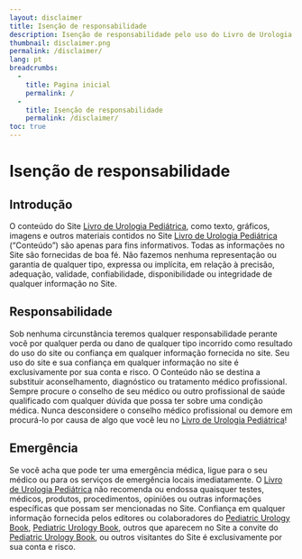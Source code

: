```yaml
---
layout: disclaimer
title: Isenção de responsabilidade
description: Isenção de responsabilidade pelo uso do Livro de Urologia Pediátrica.
thumbnail: disclaimer.png
permalink: /disclaimer/
lang: pt
breadcrumbs:
  - 
    title: Pagina inicial
    permalink: /
  - 
    title: Isenção de responsabilidade
    permalink: /disclaimer/
toc: true
---
```


# Isenção de responsabilidade

## Introdução

O conteúdo do Site [Livro de Urologia Pediátrica](/), como texto, gráficos, imagens e outros materiais contidos no Site [Livro de Urologia Pediátrica](/) (“Conteúdo”) são apenas para fins informativos. Todas as informações no Site são fornecidas de boa fé. Não fazemos nenhuma representação ou garantia de qualquer tipo, expressa ou implícita, em relação à precisão, adequação, validade, confiabilidade, disponibilidade ou integridade de qualquer informação no Site.

## Responsabilidade

Sob nenhuma circunstância teremos qualquer responsabilidade perante você por qualquer perda ou dano de qualquer tipo incorrido como resultado do uso do site ou confiança em qualquer informação fornecida no site. Seu uso do site e sua confiança em qualquer informação no site é exclusivamente por sua conta e risco. O Conteúdo não se destina a substituir aconselhamento, diagnóstico ou tratamento médico profissional. Sempre procure o conselho de seu médico ou outro profissional de saúde qualificado com qualquer dúvida que possa ter sobre uma condição médica. Nunca desconsidere o conselho médico profissional ou demore em procurá-lo por causa de algo que você leu no [Livro de Urologia Pediátrica](/)!

## Emergência

Se você acha que pode ter uma emergência médica, ligue para o seu médico ou para os serviços de emergência locais imediatamente. O [Livro de Urologia Pediátrica](/) não recomenda ou endossa quaisquer testes, médicos, produtos, procedimentos, opiniões ou outras informações específicas que possam ser mencionadas no Site. Confiança em qualquer informação fornecida pelos editores ou colaboradores do [Pediatric Urology Book](/), [Pediatric Urology Book](/), outros que aparecem no Site a convite do [Pediatric Urology Book](/), ou outros visitantes do Site é exclusivamente por sua conta e risco.